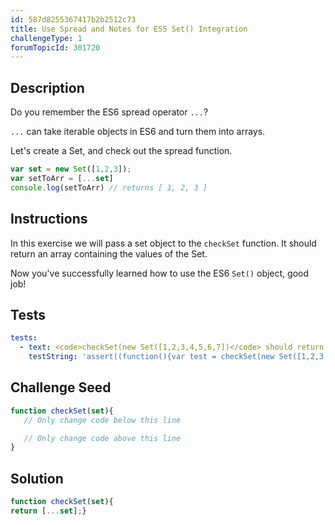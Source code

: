 ```yaml
---
id: 587d8255367417b2b2512c73
title: Use Spread and Notes for ES5 Set() Integration
challengeType: 1
forumTopicId: 301720
---
```


## Description

<section id='description'>

Do you remember the ES6 spread operator `...`?

`...` can take iterable objects in ES6 and turn them into arrays.

Let's create a Set, and check out the spread function.

```js
var set = new Set([1,2,3]);
var setToArr = [...set]
console.log(setToArr) // returns [ 1, 2, 3 ]
```

</section>

## Instructions

<section id='instructions'>

In this exercise we will pass a set object to the `checkSet` function. It should return an array containing the values of the Set.

Now you've successfully learned how to use the ES6 `Set()` object, good job!

</section>

## Tests

<section id='tests'>

```yml
tests:
  - text: <code>checkSet(new Set([1,2,3,4,5,6,7])</code> should return <code>[1, 2, 3, 4, 5, 6, 7]</code>.
    testString: 'assert((function(){var test = checkSet(new Set([1,2,3,4,5,6,7])); return DeepEqual(test, [ 1, 2, 3, 4, 5, 6, 7 ]);})());'

```

</section>

## Challenge Seed

<section id='challengeSeed'>

<div id='js-seed'>

```js
function checkSet(set){
   // Only change code below this line

   // Only change code above this line
}
```

</div>

</section>

## Solution

<section id='solution'>

```js
function checkSet(set){
return [...set];}
```

</section>
